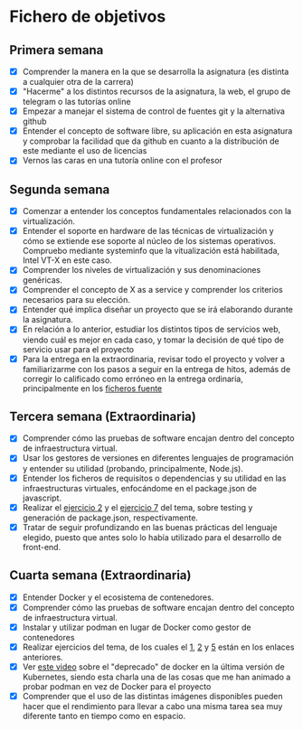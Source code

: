 # Fichero de objetivos

## Primera semana

- [x] Comprender la manera en la que se desarrolla la asignatura (es distinta a cualquier otra de la carrera)
- [x] "Hacerme" a los distintos recursos de la asignatura, la web, el grupo de telegram o las tutorías online
- [x] Empezar a manejar el sistema de control de fuentes git y la alternativa github
- [x] Entender el concepto de software libre, su aplicación en esta asignatura y comprobar la facilidad que da github en cuanto a la distribución de este mediante el uso de licencias
- [x] Vernos las caras en una tutoría online con el profesor

## Segunda semana
- [x] Comenzar a entender los conceptos fundamentales relacionados con la virtualización.
- [x] Entender el soporte en hardware de las técnicas de virtualización y cómo se extiende ese soporte al núcleo de los sistemas operativos. Compruebo mediante systeminfo que la vitualización está habilitada, Intel VT-X en este caso.
- [x] Comprender los niveles de virtualización y sus denominaciones genéricas.
- [x] Comprender el concepto de X as a service y comprender los criterios necesarios para su elección.
- [x] Entender qué implica diseñar un proyecto que se irá elaborando durante la asignatura.
- [x] En relación a lo anterior, estudiar los distintos tipos de servicios web, viendo cuál es mejor en cada caso, y tomar la decisión de qué tipo de servicio usar para el proyecto
- [x] Para la entrega en la extraordinaria, revisar todo el proyecto y volver a familiarizarme con los pasos a seguir en la entrega de hitos, además de corregir lo calificado como erróneo en la entrega ordinaria, principalmente en los [ficheros fuente](https://github.com/AlbertoLejarraga/percepcion-relativa-deportistas/tree/master/src)

## Tercera semana (Extraordinaria)
- [x] Comprender cómo las pruebas de software encajan dentro del concepto de infraestructura virtual.
- [x] Usar los gestores de versiones en diferentes lenguajes de programación y entender su utilidad (probando, principalmente, Node.js).
- [x] Entender los ficheros de requisitos o dependencias y su utilidad en las infraestructuras virtuales, enfocándome en el package.json de javascript.
- [x] Realizar el [ejercicio 2](https://github.com/AlbertoLejarraga/Autoevaluacion-IV-2020/blob/main/Semana%203-TDD/Ejercicio%202.md) y el [ejercicio 7](https://github.com/AlbertoLejarraga/Autoevaluacion-IV-2020/blob/main/Semana%203-TDD/Ejercicio%207.md) del tema, sobre testing y generación de package.json, respectivamente.
- [x] Tratar de seguir profundizando en las buenas prácticas del lenguaje elegido, puesto que antes solo lo había utilizado para el desarrollo de front-end.

## Cuarta semana (Extraordinaria)
- [x] Entender Docker y el ecosistema de contenedores.
- [x] Comprender cómo las pruebas de software encajan dentro del concepto de infraestructura virtual.
- [x] Instalar y utilizar podman en lugar de Docker como gestor de contenedores
- [x] Realizar ejercicios del tema, de los cuales el [1](https://github.com/AlbertoLejarraga/Autoevaluacion-IV-2020/blob/main/Semana%204-TDD/Ejercicio%201.md), [2](https://github.com/AlbertoLejarraga/Autoevaluacion-IV-2020/blob/main/Semana%204-TDD/Ejercicio%202.md) y [5](https://github.com/AlbertoLejarraga/Autoevaluacion-IV-2020/tree/main/Semana%204-Contenedores/Ejercicio%205) están en los enlaces anteriores.
- [x] Ver [este video](https://www.youtube.com/watch?v=h6ZbAivhu18) sobre el "deprecado" de docker en la última versión de Kubernetes, siendo esta charla una de las cosas que me han animado a probar podman en vez de Docker para el proyecto
- [x] Comprender que el uso de las distintas imágenes disponibles pueden hacer que el rendimiento para llevar a cabo una misma tarea sea muy diferente tanto en tiempo como en espacio.
